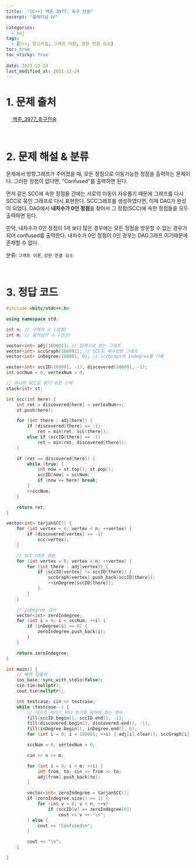 ```yaml
---
title:  "[C++] 백준 3977: 축구 전술"
excerpt: "플래티넘 Ⅳ"

categories:
  - boj
tags:
  - [C++, 알고리즘, 그래프 이론, 강한 연결 요소]
toc: true
toc_sticky: true
 
date: 2021-12-24
last_modified_at: 2021-12-24
---
```


# 1. 문제 출처
[<img src="https://static.solved.ac/tier_small/17.svg" style="width: 1em"> 백준_3977_축구전술](https://www.acmicpc.net/problem/3977)

<br>

# 2. 문제 해설 & 분류

문제에서 방향그래프가 주어졌을 때, 모든 정점으로 이동가능한 정점을 출력하는 문제이다. 그러한 정점이 없다면, "Confused"를 출력하면 된다.

먼저 같은 SCC에 속한 정점들 간에는 서로의 이동이 자유롭기 때문에 그래프를 다시 SCC로 묶인 그래프로 다시 표현한다. SCC그래프를 생성하였다면, 이제 DAG가 완성이 되었다. DAG에서 **내차수가 0인 정점**을 찾아서 그 정점(SCC)에 속한 정점들을 모두 출력하면 된다.

만약, 내차수가 0인 정점이 1개 보다 많은 경우에는 모든 정점을 방문할 수 없는 경우가 되어 confused를 출력한다. 내차수가 0인 정점이 0인 경우는 DAG그래프 이기때문에 존재할 수 없다.

분류: `그래프 이론`, `강한 연결 요소`

<br>

# 3. 정답 코드

~~~cpp
#include <bits/stdc++.h>

using namespace std;

int n; // 구역의 수 (정점)
int m; // 움직임의 수 (간선)

vector<int> adj[100001]; // 입력으로 받는 그래프
vector<int> sccGraph[100001]; // SCC로 재구성한 그래프
vector<int> inDegree(100001, 0); // sccGraph의 indegree를 기록

vector<int> sccID(100001, -1), discovered(100001, -1);
int sccNum = 0, vertexNum = 0;

// 하나의 SCC로 묶기 위한 스택
stack<int> st;

int scc(int here) {
    int ret = discovered[here] = vertexNum++;
    st.push(here);

    for (int there : adj[here]) {
        if (discovered[there] == -1)
            ret = min(ret, scc(there));
        else if (sccID[there] == -1)
            ret = min(ret, discovered[there]);
    }

    if (ret == discovered[here]) {
        while (true) {
            int now = st.top(); st.pop();
            sccID[now] = sccNum;
            if (now == here) break;
        }
        ++sccNum;
    }

    return ret;
}

vector<int> tarjanSCC() {
    for (int vertex = 0; vertex < n; ++vertex) {
        if (discovered[vertex] == -1)
            scc(vertex);
    }

    // SCC그래프 생성
    for (int vertex = 0; vertex < n; ++vertex) {
        for (int there : adj[vertex]) {
            if (sccID[vertex] != sccID[there]) {
                sccGraph[vertex].push_back(sccID[there]);
                ++inDegree[sccID[there]];
            }
        }
    }

    // inDegree 검사
    vector<int> zeroIndegree;
    for (int i = 0; i < sccNum; ++i) {
        if (inDegree[i] == 0) {
            zeroIndegree.push_back(i);
        }
    }

    return zeroIndegree;
}

int main() {
    // 빠른 입출력
    ios_base::sync_with_stdio(false);
    cin.tie(nullptr);
    cout.tie(nullptr);

    int testcase; cin >> testcase;
    while (testcase--) {
        // 테스트 케이스 마다 초기화 되어야 하는 변수
        fill(sccID.begin(), sccID.end(), -1);
        fill(discovered.begin(), discovered.end(), -1);
        fill(inDegree.begin(), inDegree.end(), 0);
        for (int i = 0; i < 100001; ++i) { adj[i].clear(); sccGraph[i].clear(); }

        sccNum = 0, vertexNum = 0;

        cin >> n >> m;

        for (int i = 0; i < m; ++i) {
            int from, to; cin >> from >> to;
            adj[from].push_back(to);
        }

        vector<int> zeroIndegree = tarjanSCC();
        if (zeroIndegree.size() == 1) {
            for (int v = 0; v < n; ++v) 
                if (sccID[v] == zeroIndegree[0])
                    cout << v << "\n";
        } else {
            cout << "Confused\n";
        }

        cout << "\n";
    }

}
~~~